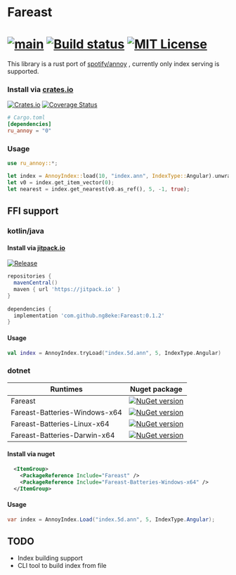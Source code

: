 # Fareast

[![main](https://github.com/ng8eke/fareast/actions/workflows/main.yml/badge.svg)](https://github.com/ng8eke/fareast/actions/workflows/main.yml)
[![Build status](https://img.shields.io/appveyor/ci/ng8eke/fareast/master.svg)](https://ci.appveyor.com/project/ng8eke/fareast)
[![MIT License](https://img.shields.io/github/license/ng8eke/fareast.svg)](https://github.com/ng8eke/fareast/blob/master/LICENSE)
========
<!-- [![Build Status](https://img.shields.io/travis/ng8eke/fareast/master.svg)](https://travis-ci.org/ng8eke/fareast) -->

This library is a rust port of [spotify/annoy](https://github.com/spotify/annoy) , currently only index serving is supported.

### Install via [crates.io](https://crates.io/crates/ru_annoy)
[![Crates.io](https://img.shields.io/crates/v/ru_annoy.svg)](https://crates.io/crates/ru_annoy)
[![Coverage Status](https://coveralls.io/repos/github/ng8eke/fareast/badge.svg?branch=master)](https://coveralls.io/github/ng8eke/fareast?branch=master)
```toml
# Cargo.toml
[dependencies]
ru_annoy = "0"
```

### Usage
```rust
use ru_annoy::*;

let index = AnnoyIndex::load(10, "index.ann", IndexType::Angular).unwrap();
let v0 = index.get_item_vector(0);
let nearest = index.get_nearest(v0.as_ref(), 5, -1, true);
```

## FFI support

### kotlin/java

#### Install via [jitpack.io](https://jitpack.io/#ng8eke/fareast)
[![Release](https://jitpack.io/v/ng8eke/fareast.svg)](https://jitpack.io/#ng8eke/fareast)
```gradle
repositories {
  mavenCentral()
  maven { url 'https://jitpack.io' }
}
  
dependencies {
  implementation 'com.github.ng8eke:Fareast:0.1.2'
}
```
#### Usage
```kotlin
val index = AnnoyIndex.tryLoad("index.5d.ann", 5, IndexType.Angular)
```

### dotnet

| Runtimes                      | Nuget package                                                                                                                                 |
| ----------------------------- | --------------------------------------------------------------------------------------------------------------------------------------------- |
| Fareast                       | [![NuGet version](https://buildstats.info/nuget/Fareast)](https://www.nuget.org/packages/Fareast)                                             |
| Fareast-Batteries-Windows-x64 | [![NuGet version](https://buildstats.info/nuget/Fareast-Batteries-Windows-x64)](https://www.nuget.org/packages/Fareast-Batteries-Windows-x64) |
| Fareast-Batteries-Linux-x64   | [![NuGet version](https://buildstats.info/nuget/Fareast-Batteries-Linux-x64)](https://www.nuget.org/packages/Fareast-Batteries-Linux-x64)     |
| Fareast-Batteries-Darwin-x64  | [![NuGet version](https://buildstats.info/nuget/Fareast-Batteries-Darwin-x64)](https://www.nuget.org/packages/Fareast-Batteries-Darwin-x64)   |

#### Install via nuget
```xml
  <ItemGroup>
    <PackageReference Include="Fareast" />
    <PackageReference Include="Fareast-Batteries-Windows-x64" />
  </ItemGroup>
```
#### Usage
```csharp
var index = AnnoyIndex.Load("index.5d.ann", 5, IndexType.Angular);
```

## TODO
+ Index building support
+ CLI tool to build index from file
